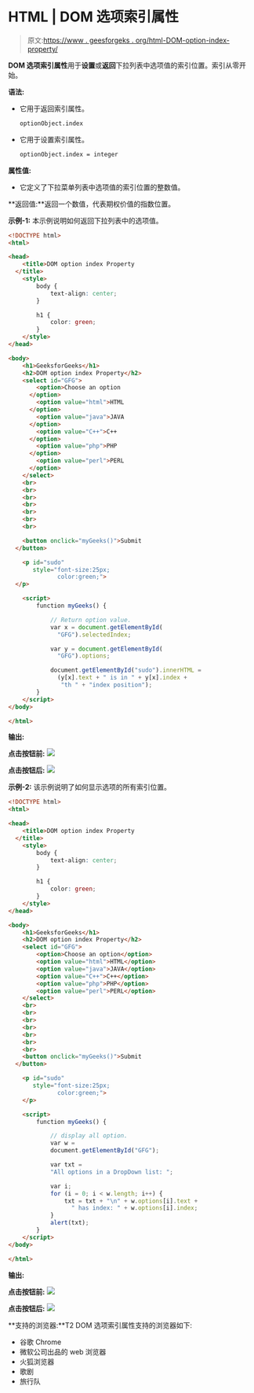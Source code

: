 # HTML | DOM 选项索引属性

> 原文:[https://www . geesforgeks . org/html-DOM-option-index-property/](https://www.geeksforgeeks.org/html-dom-option-index-property/)

**DOM 选项索引属性**用于**设置**或**返回**下拉列表中选项值的索引位置。索引从零开始。

**语法:**

*   它用于返回索引属性。

    ```html
    optionObject.index
    ```

*   它用于设置索引属性。

    ```html
    optionObject.index = integer 
    ```

**属性值:**

*   它定义了下拉菜单列表中选项值的索引位置的整数值。

**返回值:**返回一个数值，代表期权价值的指数位置。

**示例-1:** 本示例说明如何返回下拉列表中的选项值。

```html
<!DOCTYPE html>
<html>

<head>
    <title>DOM option index Property
  </title>
    <style>
        body {
            text-align: center;
        }

        h1 {
            color: green;
        }
    </style>
</head>

<body>
    <h1>GeeksforGeeks</h1>
    <h2>DOM option index Property</h2>
    <select id="GFG">
        <option>Choose an option
      </option>
        <option value="html">HTML
      </option>
        <option value="java">JAVA
      </option>
        <option value="C++">C++
      </option>
        <option value="php">PHP
      </option>
        <option value="perl">PERL
      </option>
    </select>
    <br>
    <br>
    <br>
    <br>
    <br>
    <br>
    <br>

    <button onclick="myGeeks()">Submit
  </button>

    <p id="sudo"
       style="font-size:25px;
              color:green;">
  </p>

    <script>
        function myGeeks() {

            // Return option value.
            var x = document.getElementById(
              "GFG").selectedIndex;

            var y = document.getElementById(
              "GFG").options;

            document.getElementById("sudo").innerHTML = 
              (y[x].text + " is in " + y[x].index +
               "th " + "index position");
        }
    </script>
</body>

</html>
```

**输出:**

**点击按钮前:**
![](img/6a42c384c48c651643e680dc1294c938.png)

**点击按钮后:**
![](img/202a479767d87c89ae6b95bcb0cc61c6.png)

**示例-2:** 该示例说明了如何显示选项的所有索引位置。

```html
<!DOCTYPE html>
<html>

<head>
    <title>DOM option index Property
  </title>
    <style>
        body {
            text-align: center;
        }

        h1 {
            color: green;
        }
    </style>
</head>

<body>
    <h1>GeeksforGeeks</h1>
    <h2>DOM option index Property</h2>
    <select id="GFG">
        <option>Choose an option</option>
        <option value="html">HTML</option>
        <option value="java">JAVA</option>
        <option value="C++">C++</option>
        <option value="php">PHP</option>
        <option value="perl">PERL</option>
    </select>
    <br>
    <br>
    <br>
    <br>
    <br>
    <br>
    <br>
    <button onclick="myGeeks()">Submit
  </button>

    <p id="sudo"
       style="font-size:25px;
              color:green;">
    </p>

    <script>
        function myGeeks() {

            // display all option.
            var w = 
            document.getElementById("GFG");

            var txt =
            "All options in a DropDown list: ";

            var i;
            for (i = 0; i < w.length; i++) {
                txt = txt + "\n" + w.options[i].text + 
                  " has index: " + w.options[i].index;
            }
            alert(txt);
        }
    </script>
</body>

</html>
```

**输出:**

**点击按钮前:**
![](img/6a42c384c48c651643e680dc1294c938.png)

**点击按钮后:**
![](img/96a7321c496b74a1ed1f40e04e9c5c0c.png)

**支持的浏览器:**T2 DOM 选项索引属性支持的浏览器如下:

*   谷歌 Chrome
*   微软公司出品的 web 浏览器
*   火狐浏览器
*   歌剧
*   旅行队